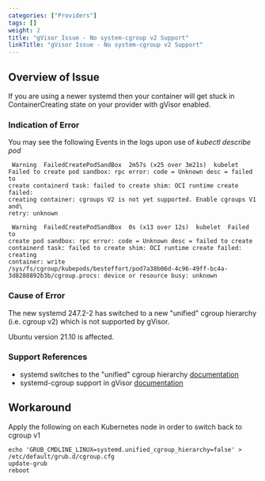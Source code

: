 ```yaml
---
categories: ["Providers"]
tags: []
weight: 2
title: "gVisor Issue - No system-cgroup v2 Support"
linkTitle: "gVisor Issue - No system-cgroup v2 Support"
---
```



## Overview of Issue

If you are using a newer systemd then your container will get stuck in ContainerCreating state on your provider with gVisor enabled.

### Indication of Error

You may see the following Events in the logs upon use of _kubectl describe pod_

```
 Warning  FailedCreatePodSandBox  2m57s (x25 over 3m21s)  kubelet
Failed to create pod sandbox: rpc error: code = Unknown desc = failed to
create containerd task: failed to create shim: OCI runtime create failed:
creating container: cgroups V2 is not yet supported. Enable cgroups V1 and\
retry: unknown
```

```
 Warning  FailedCreatePodSandBox  0s (x13 over 12s)  kubelet  Failed to
create pod sandbox: rpc error: code = Unknown desc = failed to create 
containerd task: failed to create shim: OCI runtime create failed: creating
container: write 
/sys/fs/cgroup/kubepods/besteffort/pod7a38b06d-4c96-49ff-bc4a-3d8288892b3b/cgroup.procs: device or resource busy: unknown
```

### Cause of Error

The new systemd 247.2-2 has switched to a new "unified" cgroup hierarchy (i.e. cgroup v2) which is not supported by gVisor.

Ubuntu version 21.10 is affected.

### Support References

* systemd switches to the "unified" cgroup hierarchy [documentation](https://salsa.debian.org/systemd-team/systemd/-/commit/170fb124a32884bd9975ee4ea9e1ffbbc2ee26b4)
* systemd-cgroup support in gVisor [documentation](https://github.com/google/gvisor/issues/193)

## Workaround

Apply the following on each Kubernetes node in order to switch back to cgroup v1

```
echo 'GRUB_CMDLINE_LINUX=systemd.unified_cgroup_hierarchy=false' > /etc/default/grub.d/cgroup.cfg
update-grub
reboot
```